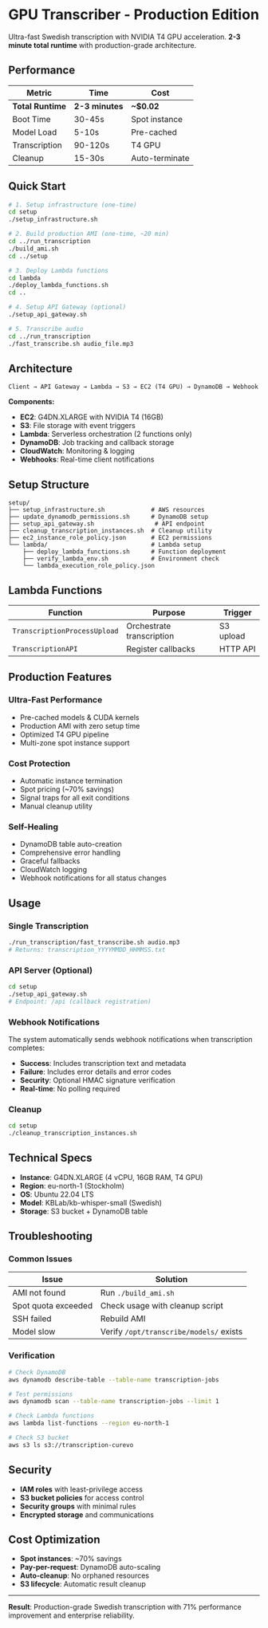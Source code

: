 # GPU Transcriber - Production Edition

Ultra-fast Swedish transcription with NVIDIA T4 GPU acceleration. **2-3 minute total runtime** with production-grade architecture.

## Performance

| Metric | Time | Cost |
|--------|------|------|
| **Total Runtime** | **2-3 minutes** | **~$0.02** |
| Boot Time | 30-45s | Spot instance |
| Model Load | 5-10s | Pre-cached |
| Transcription | 90-120s | T4 GPU |
| Cleanup | 15-30s | Auto-terminate |

## Quick Start

```bash
# 1. Setup infrastructure (one-time)
cd setup
./setup_infrastructure.sh

# 2. Build production AMI (one-time, ~20 min)
cd ../run_transcription
./build_ami.sh
cd ../setup

# 3. Deploy Lambda functions
cd lambda
./deploy_lambda_functions.sh
cd ..

# 4. Setup API Gateway (optional)
./setup_api_gateway.sh

# 5. Transcribe audio
cd ../run_transcription
./fast_transcribe.sh audio_file.mp3
```

## Architecture

```
Client → API Gateway → Lambda → S3 → EC2 (T4 GPU) → DynamoDB → Webhook
```

**Components:**
- **EC2**: G4DN.XLARGE with NVIDIA T4 (16GB)
- **S3**: File storage with event triggers
- **Lambda**: Serverless orchestration (2 functions only)
- **DynamoDB**: Job tracking and callback storage
- **CloudWatch**: Monitoring & logging
- **Webhooks**: Real-time client notifications

## Setup Structure

```
setup/
├── setup_infrastructure.sh             # AWS resources
├── update_dynamodb_permissions.sh      # DynamoDB setup
├── setup_api_gateway.sh                 # API endpoint
├── cleanup_transcription_instances.sh  # Cleanup utility
├── ec2_instance_role_policy.json       # EC2 permissions
└── lambda/                             # Lambda setup
    ├── deploy_lambda_functions.sh      # Function deployment
    ├── verify_lambda_env.sh            # Environment check
    └── lambda_execution_role_policy.json
```

## Lambda Functions

| Function | Purpose | Trigger |
|----------|---------|---------|
| `TranscriptionProcessUpload` | Orchestrate transcription | S3 upload |
| `TranscriptionAPI` | Register callbacks | HTTP API |

## Production Features

### **Ultra-Fast Performance**
- Pre-cached models & CUDA kernels
- Production AMI with zero setup time
- Optimized T4 GPU pipeline
- Multi-zone spot instance support

### **Cost Protection**
- Automatic instance termination
- Spot pricing (~70% savings)
- Signal traps for all exit conditions
- Manual cleanup utility

### **Self-Healing**
- DynamoDB table auto-creation
- Comprehensive error handling
- Graceful fallbacks
- CloudWatch logging
- Webhook notifications for all status changes

## Usage

### **Single Transcription**
```bash
./run_transcription/fast_transcribe.sh audio.mp3
# Returns: transcription_YYYYMMDD_HHMMSS.txt
```

### **API Server** (Optional)
```bash
cd setup
./setup_api_gateway.sh
# Endpoint: /api (callback registration)
```

### **Webhook Notifications**
The system automatically sends webhook notifications when transcription completes:
- **Success**: Includes transcription text and metadata
- **Failure**: Includes error details and error codes
- **Security**: Optional HMAC signature verification
- **Real-time**: No polling required

### **Cleanup**
```bash
cd setup
./cleanup_transcription_instances.sh
```

## Technical Specs

- **Instance**: G4DN.XLARGE (4 vCPU, 16GB RAM, T4 GPU)
- **Region**: eu-north-1 (Stockholm)
- **OS**: Ubuntu 22.04 LTS
- **Model**: KBLab/kb-whisper-small (Swedish)
- **Storage**: S3 bucket + DynamoDB table

## Troubleshooting

### **Common Issues**

| Issue | Solution |
|-------|----------|
| AMI not found | Run `./build_ami.sh` |
| Spot quota exceeded | Check usage with cleanup script |
| SSH failed | Rebuild AMI |
| Model slow | Verify `/opt/transcribe/models/` exists |

### **Verification**
```bash
# Check DynamoDB
aws dynamodb describe-table --table-name transcription-jobs

# Test permissions
aws dynamodb scan --table-name transcription-jobs --limit 1

# Check Lambda functions
aws lambda list-functions --region eu-north-1

# Check S3 bucket
aws s3 ls s3://transcription-curevo
```

## Security

- **IAM roles** with least-privilege access
- **S3 bucket policies** for access control
- **Security groups** with minimal rules
- **Encrypted storage** and communications

## Cost Optimization

- **Spot instances**: ~70% savings
- **Pay-per-request**: DynamoDB auto-scaling
- **Auto-cleanup**: No orphaned resources
- **S3 lifecycle**: Automatic result cleanup

---

**Result**: Production-grade Swedish transcription with 71% performance improvement and enterprise reliability. 
